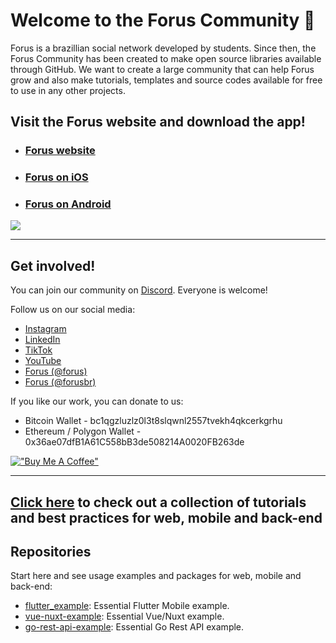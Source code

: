 # Welcome to the Forus Community 👋

Forus is a brazillian social network developed by students. Since then, the Forus Community has been created to make open source libraries available through GitHub. We want to create a large community that can help Forus grow and also make tutorials, templates and source codes available for free to use in any other projects.

## Visit the Forus website and download the app!

- ### [Forus website](https://forus.app/)
- ### [Forus on iOS](https://apps.apple.com/us/app/forus-explore-the-world/id1613210612)
- ### [Forus on Android](https://play.google.com/store/apps/details?id=app.forus)

<a href="https://forus.app" target="_blank"><img src="https://forus.app/images/website-preview-en.jpg" target="_blank"></a>

---

## Get involved!

You can join our community on [Discord](https://discord.gg/bY7wrX3TSK). Everyone is welcome!

Follow us on our social media:
- [Instagram](http://instagram.com/forus.app)
- [LinkedIn](https://www.linkedin.com/company/forusapp/)
- [TikTok](http://tiktok.com/@forus.app)
- [YouTube](http://youtube.com/@forusapp)
- [Forus (@forus)](https://forus.app/forus)
- [Forus (@forusbr)](https://forus.app/forusbr)

If you like our work, you can donate to us:
- Bitcoin Wallet - bc1qgzluzlz0l3t8slqwnl2557tvekh4qkcerkgrhu
- Ethereum / Polygon Wallet - 0x36ae07dfB1A61C558bB3de508214A0020FB263de

[!["Buy Me A Coffee"](https://www.buymeacoffee.com/assets/img/custom_images/orange_img.png)](https://buymeacoffee.com/forus) 

---

## [Click here](https://github.com/foruscommunity/collection) to check out a collection of tutorials and best practices for web, mobile and back-end

## Repositories

Start here and see usage examples and packages for web, mobile and back-end:

<!-- alphabetical -->
* [flutter_example](https://github.com/foruscommunity/flutter_example): Essential Flutter Mobile example.
* [vue-nuxt-example](https://github.com/foruscommunity/vue-nuxt-example): Essential Vue/Nuxt example.
* [go-rest-api-example](https://github.com/foruscommunity/go-rest-api-example): Essential Go Rest API example.
